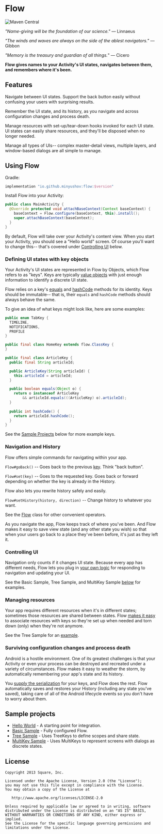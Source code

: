 # Flow
![Maven Central](https://img.shields.io/maven-central/v/io.github.minyushov/flow)

_"Name-giving will be the foundation of our science."_ &mdash; Linnaeus

_"The winds and waves are always on the side of the ablest navigators."_ &mdash; Gibbon

_"Memory is the treasury and guardian of all things._" &mdash; Cicero

**Flow gives names to your Activity's UI states, navigates between them, and remembers where it's been.**

## Features

Navigate between UI states. Support the back button easily without confusing your users with surprising results.

Remember the UI state, and its history, as you navigate and across configuration changes and process death.

Manage resources with set-up/tear-down hooks invoked for each UI state. UI states can easily share resources, and they'll be disposed when no longer needed.

Manage all types of UIs-- complex master-detail views, multiple layers, and window-based dialogs are all simple to manage.


## Using Flow

Gradle:

```groovy
implementation "io.github.minyushov:flow:$version"
```

Install Flow into your Activity:

```java
public class MainActivity {
  @Override protected void attachBaseContext(Context baseContext) {
    baseContext = Flow.configure(baseContext, this).install();
    super.attachBaseContext(baseContext);
  }
}
```

By default, Flow will take over your Activity's content view. When you start your Activity, you should see a "Hello world" screen. Of course you'll want to change this-- that's covered under [Controlling UI](#controlling-ui) below.

### Defining UI states with key objects

Your Activity's UI states are represented in Flow by Objects, which Flow refers to as "keys". Keys are typically [value objects][valueobject] with just enough information to identify a discrete UI state.

Flow relies on a key's [equals][equals] and [hashCode][hashcode] methods for its identity. Keys should be immutable-- that is, their `equals` and `hashCode` methods should always behave the same.

To give an idea of what keys might look like, here are some examples:

```java
public enum TabKey {
  TIMELINE,
  NOTIFICATIONS,
  PROFILE
}

public final class HomeKey extends flow.ClassKey {
}

public final class ArticleKey {
  public final String articleId;

  public ArticleKey(String articleId) {
    this.articleId = articleId;
  }

  public boolean equals(Object o) {
    return o instanceof ArticleKey
        && articleId.equals(((ArticleKey) o).articleId);
  }
  
  public int hashCode() {
    return articleId.hashCode();
  }
}
```

See the [Sample Projects](#sample-projects) below for more example keys.


### Navigation and History
Flow offers simple commands for navigating within your app.

`Flow#goBack()` -- Goes back to the previous [key][keys]. Think "back button".

`Flow#set(key)` -- Goes to the requested key. Goes back or forward depending on whether the key is already in the History.

Flow also lets you rewrite history safely and easily.

`Flow#setHistory(history, direction)` -- Change history to whatever you want.

See the [Flow][Flow.java] class for other convenient operators.

As you navigate the app, Flow keeps track of where you've been. And Flow makes it easy to save view state (and any other state you wish) so that when your users go back to a place they've been before, it's just as they left it.

### Controlling UI
Navigation only counts if it changes UI state. Because every app has different needs, Flow lets you plug in [your own logic][Dispatcher.java] for responding to navigation and updating your UI.

See the Basic Sample, Tree Sample, and MultiKey Sample [below](#sample-projects) for examples.

### Managing resources
Your app requires different resources when it's in different states; sometimes those resources are shared between states. Flow [makes it easy][ServicesFactory.java] to associate resources with keys so they're set up when needed and torn down (only) when they're not anymore.

See the Tree Sample for an [example][FlowServices.java].

### Surviving configuration changes and process death
Android is a hostile environment. One of its greatest challenges is that your Activity or even your process can be destroyed and recreated under a variety of circumstances. Flow makes it easy to weather the storm, by automatically remembering your app's state and its history. 

You [supply the serialization][KeyParceler.java] for your keys, and Flow does the rest. Flow  automatically saves and restores your History (including any state you've saved), taking care of all of the Android lifecycle events so you don't have to worry about them.

## Sample projects

* [Hello World](flow-sample-helloworld) - A starting point for integration.
* [Basic Sample](flow-sample-basic) - Fully configured Flow.
* [Tree Sample](flow-sample-tree) - Uses TreeKeys to define scopes and share state.
* [MultiKey Sample](flow-sample-multikey) - Uses MultiKeys to represent screens with dialogs as discrete states.

## License

    Copyright 2013 Square, Inc.

    Licensed under the Apache License, Version 2.0 (the "License");
    you may not use this file except in compliance with the License.
    You may obtain a copy of the License at

       http://www.apache.org/licenses/LICENSE-2.0

    Unless required by applicable law or agreed to in writing, software
    distributed under the License is distributed on an "AS IS" BASIS,
    WITHOUT WARRANTIES OR CONDITIONS OF ANY KIND, either express or implied.
    See the License for the specific language governing permissions and
    limitations under the License.

[Dispatcher.java]: flow/src/main/java/flow/Dispatcher.java
[equals]: http://developer.android.com/reference/java/lang/Object.html#equals(java.lang.Object)
[Flow.java]: flow/src/main/java/flow/Flow.java
[FlowServices.java]: flow-sample-tree/src/main/java/flow/sample/tree/FlowServices.java
[hashcode]: http://developer.android.com/reference/java/lang/Object.html#hashCode()
[KeyParceler.java]: https://github.com/square/flow/blob/master/flow/src/main/java/flow/KeyParceler.java
[keys]: #defining-ui-states-with-key-objects
[ServicesFactory.java]: flow/src/main/java/flow/ServicesFactory.java
[valueobject]: https://en.wikipedia.org/wiki/Value_object
